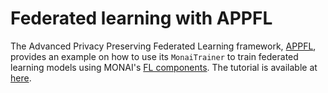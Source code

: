# Federated learning with APPFL

The Advanced Privacy Preserving Federated Learning framework, [APPFL](https://github.com/APPFL/APPFL), provides an example on how to use its `MonaiTrainer` to train federated learning models using MONAI's [FL components](https://docs.monai.io/en/latest/fl.html). The tutorial is available at [here](https://appfl.ai/en/latest/tutorials/examples_monai.html).
